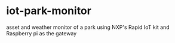 # iot-park-monitor
asset and weather monitor of a park using NXP's Rapid IoT kit and Raspberry pi as the gateway
